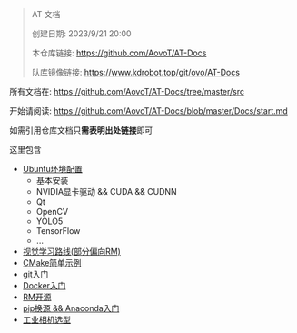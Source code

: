 > AT 文档
> 
> 创建日期: 2023/9/21 20:00
>
> 本仓库链接: https://github.com/AovoT/AT-Docs
> 
> 队库镜像链接: https://www.kdrobot.top/git/ovo/AT-Docs

所有文档在: https://github.com/AovoT/AT-Docs/tree/master/src

开始请阅读: https://github.com/AovoT/AT-Docs/blob/master/Docs/start.md

如需引用仓库文档只**需表明出处链接**即可

这里包含
- [Ubuntu环境配置](https://github.com/AovoT/AT-Docs/blob/master/src/enviroment_configure/Ubuntu.md)
  - 基本安装
  - NVIDIA显卡驱动 && CUDA && CUDNN
  - Qt
  - OpenCV
  - YOLO5
  - TensorFlow
  - ...
- [视觉学习路线(部分偏向RM)](https://github.com/AovoT/AT-Docs/blob/master/src/share/RM/AlgorithmGroup/Learn.md)
- [CMake简单示例](https://github.com/AovoT/AT-Docs/blob/master/src/GNU-Compiler/CMake.md)
- [git入门](https://github.com/AovoT/AT-Docs/blob/master/src/git)
- [Docker入门](https://github.com/AovoT/AT-Docs/blob/master/src/Docker/%E4%BB%A5%E4%BD%BF%E7%94%A8%E4%B8%BA%E5%AF%BC%E5%90%91%E7%9A%84Docker%2BROS%E5%85%A5%E9%97%A8%E6%95%99%E7%A8%8B.md)
- [RM开源](https://github.com/AovoT/AT-Docs/blob/master/src/share/RM/AlgorithmGroup/OpenSources.md)
- [pip换源 && Anaconda入门](https://github.com/AovoT/AT-Docs/tree/master/src/language/python)
- [工业相机选型](https://github.com/AovoT/AT-Docs/blob/master/src/hardware/camera/%E7%9B%B8%E6%9C%BA%E9%80%89%E5%9E%8B.md)
